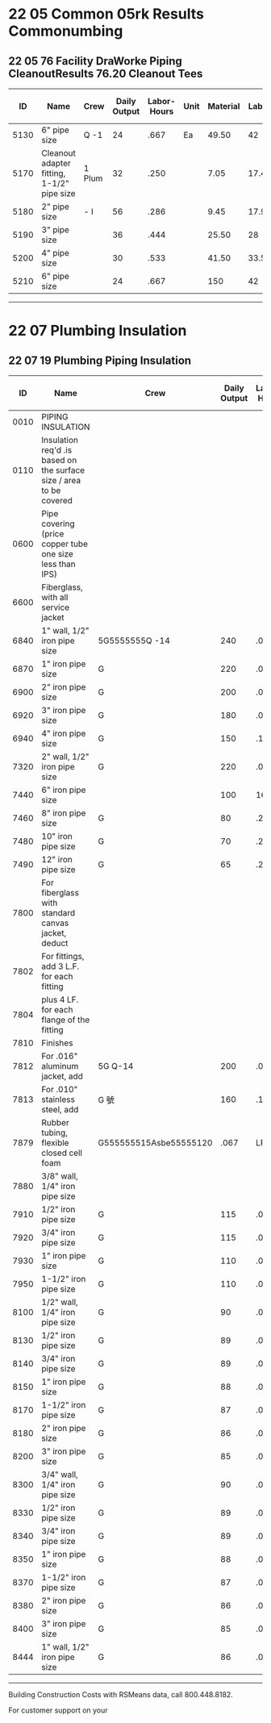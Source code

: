 # 22 05 Common 05rk Results Commonumbing

## 22 05 76 Facility DraWorke Piping CleanoutResults 76.20 Cleanout Tees

| ID    | Name                                                                 | Crew     | Daily Output | Labor-Hours | Unit | Material | Labor  | Equipment | Total   | Total Incl O&P |
|-------|----------------------------------------------------------------------|----------|--------------|-------------|------|----------|--------|-----------|---------|----------------|
| 5130  | 6" pipe size                                                         | Q -1     | 24           | .667        | Ea   | 49.50    | 42     |           | 91.50   | 117            |
| 5170  | Cleanout adapter fitting, 1-1/2" pipe size                           | 1 Plum   | 32           | .250        |      | 7.05     | 17.45  |           | 24.50   | 34             |
| 5180  | 2" pipe size                                                         | - I      | 56           | .286        |      | 9.45     | 17.95  |           | 27.40   | 37.50           |
| 5190  | 3" pipe size                                                         |          | 36           | .444        |      | 25.50    | 28     |           | 53.50   | 69.50           |
| 5200  | 4" pipe size                                                         |          | 30           | .533        |      | 41.50    | 33.50  |           | 275     | 96              |
| 5210  | 6" pipe size                                                         |          | 24           | .667        |      | 150      | 42     |           | 192     | 228             |

---

# 22 07 Plumbing Insulation

## 22 07 19 Plumbing Piping Insulation

| ID    | Name                                                                 | Crew     | Daily Output | Labor-Hours | Unit | Material | Labor  | Equipment | Total   | Total Incl O&P |
|-------|----------------------------------------------------------------------|----------|--------------|-------------|------|----------|--------|-----------|---------|----------------|
| 0010  | PIPING INSULATION                                                    |          |              |             |      |          |        |           |         |                |
| 0110  | Insulation req'd .is based on the surface size / area to be covered  |          |              |             |      |          |        |           |         |                |
| 0600  | Pipe covering (price copper tube one size less than IPS)             |          |              |             |      |          |        |           |         |                |
| 6600  | Fiberglass, with all service jacket                                  |          |              |             |      |          |        |           |         |                |
| 6840  | 1" wall, 1/2" iron pipe size                                         | 5G5555555Q -14 | 240     | .067        | LF   | 2.96     | 3.78   |           | 6.74    | 9.05            |
| 6870  | 1" iron pipe size                                                    | G        | 220          | .073        |      | 2.32     | 4.13   |           | 6.45    | 8.85            |
| 6900  | 2" iron pipe size                                                    | G        | 200          | .080        |      | 2.92     | 4.54   |           | 7.46    | 10.15           |
| 6920  | 3" iron pipe size                                                    | G        | 180          | .089        |      | 3        | 5.05   |           | 8.05    | 11              |
| 6940  | 4" iron pipe size                                                    | G        | 150          | .107        |      | 3.39     | 6.05   |           | 9.44    | 13              |
| 7320  | 2" wall, 1/2" iron pipe size                                         | G        | 220          | .073        |      | 5.80     | 4.13   |           | 9.93    | 12.70           |
| 7440  | 6" iron pipe size                                                    |          | 100          | 160         |      | 7.30     | 9.10   |           | 16.40   | 22              |
| 7460  | 8" iron pipe size                                                    | G        | 80           | .200        |      | 21       | 11.35  |           | 32.35   | 40.50           |
| 7480  | 10" iron pipe size                                                   | G        | 70           | .229        |      | 17.05    | 12.95  |           | 30      | 38.50           |
| 7490  | 12" iron pipe size                                                   | G        | 65           | .246        |      | 28       | 13.95  |           | 41.95   | 52.50           |
| 7800  | For fiberglass with standard canvas jacket, deduct                   |          |              |             |      |          |        |           |         |                |
| 7802  | For fittings, add 3 L.F. for each fitting                            |          |              |             |      |          |        |           |         |                |
| 7804  | plus 4 LF. for each flange of the fitting                            |          |              |             |      |          |        |           |         |                |
| 7810  | Finishes                                                             |          |              |             |      |          |        |           |         |                |
| 7812  | For .016" aluminum jacket, add                                       | 5G Q-14  | 200          | .080        | S.F  | 1.12     | 4.54   |           | 5.66    | 8.20            |
| 7813  | For .010" stainless steel, add                                       | G 號     | 160          | .100        | "    | 3.29     | 5.70   |           | 8.99    | 12.30           |
| 7879  | Rubber tubing, flexible closed cell foam                             | G555555515Asbe55555120 | .067 | LF . | .70 | 4.20 | | 4.90 | 7.20 |
| 7880  | 3/8" wall, 1/4" iron pipe size                                       |          |              |             |      |          |        |           |         |                |
| 7910  | 1/2" iron pipe size                                                  | G        | 115          | .070        |      | .87      | 4.39   |           | 5.26    | 7.65            |
| 7920  | 3/4" iron pipe size                                                  | G        | 115          | .070        |      | .96      | 4.39   |           | 5.35    | 7.75            |
| 7930  | 1" iron pipe size                                                    | G        | 110          | .073        |      | 1.09     | 4.59   |           | 5.68    | 8.20            |
| 7950  | 1-1/2" iron pipe size                                                | G        | 110          | .073        |      | 1.53     | 4.59   |           | 6.12    | 8.70            |
| 8100  | 1/2" wall, 1/4" iron pipe size                                       | G        | 90           | .089        |      | 1.14     | 5.60   |           | 6.74    | 9.80            |
| 8130  | 1/2" iron pipe size                                                  | G        | 89           | .090        |      | 1.25     | 5.65   |           | 6.90    | 10.05           |
| 8140  | 3/4" iron pipe size                                                  | G        | 89           | .090        |      | .22      | 5.65   |           | 5.87    | 8.90            |
| 8150  | 1" iron pipe size                                                    | G        | 88           | .091        |      | 1.56     | 5.75   |           | 7.31    | 10.45           |
| 8170  | 1-1/2" iron pipe size                                                | G        | 87           | .092        |      | 1.97     | 5.80   |           | 7.77    | 11              |
| 8180  | 2" iron pipe size                                                    | G        | 86           | .093        |      | 2.52     | 5.85   |           | 8.37    | 11.70           |
| 8200  | 3" iron pipe size                                                    | G        | 85           | .094        |      | 3.71     | 5.95   |           | 9.66    | 13.20           |
| 8300  | 3/4" wall, 1/4" iron pipe size                                       | G        | 90           | .089        |      | .27      | 5.60   |           | 5.87    | 8.85            |
| 8330  | 1/2" iron pipe size                                                  | G        | 89           | .090        |      | 1.90     | 5.65   |           | 7.55    | 10.75           |
| 8340  | 3/4" iron pipe size                                                  | G        | 89           | .090        |      | 2.28     | 5.65   |           | 7.93    | 11.15           |
| 8350  | 1" iron pipe size                                                    | G        | 88           | .091        |      | .46      | 5.75   |           | 6.21    | 9.25            |
| 8370  | 1-1/2" iron pipe size                                                | G        | 87           | .092        |      | 4.21     | 5.80   |           | 10.01   | 13.50           |
| 8380  | 2" iron pipe size                                                    | G        | 86           | .093        |      | 5.10     | 5.85   |           | 10.95   | 14.60           |
| 8400  | 3" iron pipe size                                                    | G        | 85           | .094        |      | 5.05     | 5.95   |           | 11      | 14.65           |
| 8444  | 1" wall, 1/2" iron pipe size                                         | G        | 86           | .093        |      | .57      | 5.85   |           | 6.42    | 9.60            |

---

Building Construction Costs with RSMeans data, call 800.448.8182.

For customer support on your